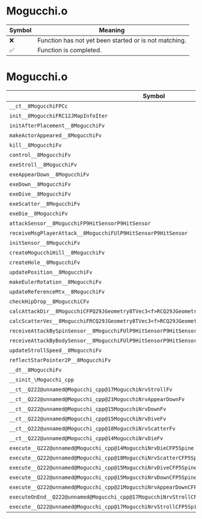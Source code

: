 # Mogucchi.o
| Symbol | Meaning 
| ------------- | ------------- 
| :x: | Function has not yet been started or is not matching. 
| :white_check_mark: | Function is completed. 


# Mogucchi.o
| Symbol | Decompiled? |
| ------------- | ------------- |
| `__ct__8MogucchiFPCc` | :x: |
| `init__8MogucchiFRC12JMapInfoIter` | :x: |
| `initAfterPlacement__8MogucchiFv` | :x: |
| `makeActorAppeared__8MogucchiFv` | :x: |
| `kill__8MogucchiFv` | :x: |
| `control__8MogucchiFv` | :x: |
| `exeStroll__8MogucchiFv` | :x: |
| `exeAppearDown__8MogucchiFv` | :x: |
| `exeDown__8MogucchiFv` | :x: |
| `exeDive__8MogucchiFv` | :x: |
| `exeScatter__8MogucchiFv` | :x: |
| `exeDie__8MogucchiFv` | :x: |
| `attackSensor__8MogucchiFP9HitSensorP9HitSensor` | :x: |
| `receiveMsgPlayerAttack__8MogucchiFUlP9HitSensorP9HitSensor` | :x: |
| `initSensor__8MogucchiFv` | :x: |
| `createMogucchiHill__8MogucchiFv` | :x: |
| `createHole__8MogucchiFv` | :x: |
| `updatePosition__8MogucchiFv` | :x: |
| `makeEulerRotation__8MogucchiFv` | :x: |
| `updateReferenceMtx__8MogucchiFv` | :x: |
| `checkHipDrop__8MogucchiCFv` | :x: |
| `calcAttackDir__8MogucchiCFPQ29JGeometry8TVec3<f>RCQ29JGeometry8TVec3<f>RCQ29JGeometry8TVec3<f>` | :x: |
| `calcScatterVec__8MogucchiFRCQ29JGeometry8TVec3<f>RCQ29JGeometry8TVec3<f>` | :x: |
| `receiveAttackBySpinSensor__8MogucchiFUlP9HitSensorP9HitSensor` | :x: |
| `receiveAttackByBodySensor__8MogucchiFUlP9HitSensorP9HitSensor` | :x: |
| `updateStrollSpeed__8MogucchiFv` | :x: |
| `reflectStarPointer2P__8MogucchiFv` | :x: |
| `__dt__8MogucchiFv` | :x: |
| `__sinit_\Mogucchi_cpp` | :x: |
| `__ct__Q222@unnamed@Mogucchi_cpp@17MogucchiNrvStrollFv` | :x: |
| `__ct__Q222@unnamed@Mogucchi_cpp@21MogucchiNrvAppearDownFv` | :x: |
| `__ct__Q222@unnamed@Mogucchi_cpp@15MogucchiNrvDownFv` | :x: |
| `__ct__Q222@unnamed@Mogucchi_cpp@15MogucchiNrvDiveFv` | :x: |
| `__ct__Q222@unnamed@Mogucchi_cpp@18MogucchiNrvScatterFv` | :x: |
| `__ct__Q222@unnamed@Mogucchi_cpp@14MogucchiNrvDieFv` | :x: |
| `execute__Q222@unnamed@Mogucchi_cpp@14MogucchiNrvDieCFP5Spine` | :x: |
| `execute__Q222@unnamed@Mogucchi_cpp@18MogucchiNrvScatterCFP5Spine` | :x: |
| `execute__Q222@unnamed@Mogucchi_cpp@15MogucchiNrvDiveCFP5Spine` | :x: |
| `execute__Q222@unnamed@Mogucchi_cpp@15MogucchiNrvDownCFP5Spine` | :x: |
| `execute__Q222@unnamed@Mogucchi_cpp@21MogucchiNrvAppearDownCFP5Spine` | :x: |
| `executeOnEnd__Q222@unnamed@Mogucchi_cpp@17MogucchiNrvStrollCFP5Spine` | :x: |
| `execute__Q222@unnamed@Mogucchi_cpp@17MogucchiNrvStrollCFP5Spine` | :x: |

